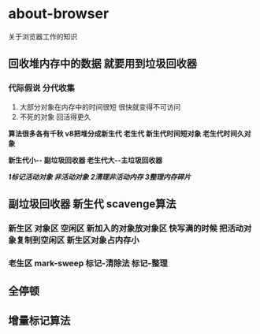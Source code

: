 # about-browser
关于浏览器工作的知识

## 回收堆内存中的数据 就要用到垃圾回收器

### 代际假说  分代收集

<!-- 代际假说 -->
1. 大部分对象在内存中的时间很短 很快就变得不可访问
2. 不死的对象 回活得更久

**算法很多各有千秋 v8把堆分成新生代 老生代 新生代时间短对象 老生代时间久对象**

**新生代小-- 副垃圾回收器 老生代大--主垃圾回收器**

***1标记活动对象 非活动对象***
***2清理非活动内存 3整理内存碎片***

## 副垃圾回收器 新生代 scavenge算法
### 新生区 对象区 空闲区 新加入的对象放对象区 快写满的时候 把活动对象复制到空闲区 新生区对象占内存小 

### 老生区 mark-sweep 标记-清除法 标记-整理

## 全停顿

## 增量标记算法
